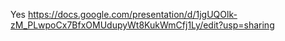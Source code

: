 Yes
https://docs.google.com/presentation/d/1jgUQOlk-zM_PLwpoCx7BfxOMUdupyWt8KukWmCfj1Ly/edit?usp=sharing
